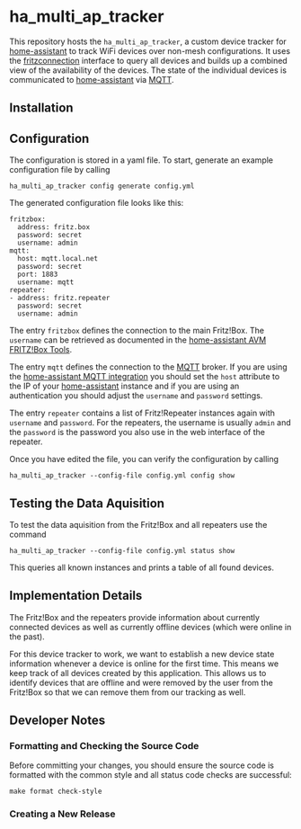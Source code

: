 # ha_multi_ap_tracker

This repository hosts the `ha_multi_ap_tracker`, a custom device tracker for
[home-assistant] to track WiFi devices over non-mesh configurations. It uses the
[fritzconnection] interface to query all devices and builds up a combined view
of the availability of the devices. The state of the individual devices is
communicated to [home-assistant] via [MQTT].


## Installation


## Configuration

The configuration is stored in a yaml file. To start, generate an example
configuration file by calling

    ha_multi_ap_tracker config generate config.yml

The generated configuration file looks like this:
```
fritzbox:
  address: fritz.box
  password: secret
  username: admin
mqtt:
  host: mqtt.local.net
  password: secret
  port: 1883
  username: mqtt
repeater:
- address: fritz.repeater
  password: secret
  username: admin
```

The entry `fritzbox` defines the connection to the main Fritz!Box. The
`username` can be retrieved as documented in the
[home-assistant AVM FRITZ!Box Tools].

The entry `mqtt` defines the connection to the [MQTT] broker. If you are using
the [home-assistant MQTT integration] you should set the `host` attribute to
the IP of your [home-assistant] instance and if you are using an authentication
you should adjust the `username` and `password` settings.

The entry `repeater` contains a list of Fritz!Repeater instances again with
`username` and `password`. For the repeaters, the username is usually `admin`
and the `password` is the password you also use in the web interface of the
repeater.

Once you have edited the file, you can verify the configuration by calling

    ha_multi_ap_tracker --config-file config.yml config show


## Testing the Data Aquisition

To test the data aquisition from the Fritz!Box and all repeaters use the command

    ha_multi_ap_tracker --config-file config.yml status show

This queries all known instances and prints a table of all found devices.


## Implementation Details

The Fritz!Box and the repeaters provide information about currently connected
devices as well as currently offline devices (which were online in the past).

For this device tracker to work, we want to establish a new device state
information whenever a device is online for the first time. This means we keep
track of all devices created by this application. This allows us to identify
devices that are offline and were removed by the user from the Fritz!Box so
that we can remove them from our tracking as well.


## Developer Notes

### Formatting and Checking the Source Code

Before committing your changes, you should ensure the source code is formatted
with the common style and all status code checks are successful:

    make format check-style


### Creating a New Release


[home-assistant]: https://www.home-assistant.io/
[fritzconnection]: https://github.com/kbr/fritzconnection
[MQTT]: https://mqtt.org/
[MQTT Device Tracker]: https://www.home-assistant.io/integrations/device_tracker.mqtt/
[home-assistant AVM FRITZ!Box Tools]: https://www.home-assistant.io/integrations/fritz/
[home-assistant MQTT integration]: https://www.home-assistant.io/integrations/mqtt